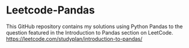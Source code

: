 # Leetcode-Pandas

This GitHub repository contains my solutions using Python Pandas to the question featured  in the Introduction to Pandas section on LeetCode.
https://leetcode.com/studyplan/introduction-to-pandas/
